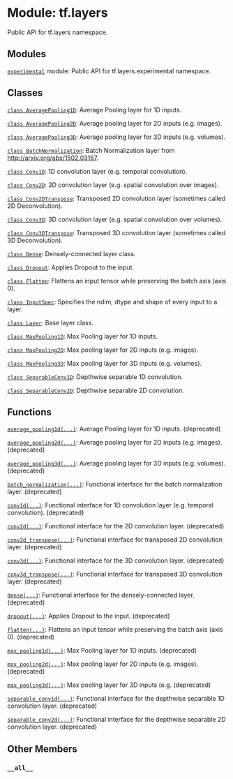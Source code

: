 <div itemscope itemtype="http://developers.google.com/ReferenceObject">
<meta itemprop="name" content="tf.layers" />
<meta itemprop="path" content="Stable" />
<meta itemprop="property" content="__all__"/>
</div>

# Module: tf.layers

Public API for tf.layers namespace.

## Modules

[`experimental`](../tf/layers/experimental.md) module: Public API for tf.layers.experimental namespace.

## Classes

[`class AveragePooling1D`](../tf/layers/AveragePooling1D.md): Average Pooling layer for 1D inputs.

[`class AveragePooling2D`](../tf/layers/AveragePooling2D.md): Average pooling layer for 2D inputs (e.g. images).

[`class AveragePooling3D`](../tf/layers/AveragePooling3D.md): Average pooling layer for 3D inputs (e.g. volumes).

[`class BatchNormalization`](../tf/layers/BatchNormalization.md): Batch Normalization layer from http://arxiv.org/abs/1502.03167.

[`class Conv1D`](../tf/layers/Conv1D.md): 1D convolution layer (e.g. temporal convolution).

[`class Conv2D`](../tf/layers/Conv2D.md): 2D convolution layer (e.g. spatial convolution over images).

[`class Conv2DTranspose`](../tf/layers/Conv2DTranspose.md): Transposed 2D convolution layer (sometimes called 2D Deconvolution).

[`class Conv3D`](../tf/layers/Conv3D.md): 3D convolution layer (e.g. spatial convolution over volumes).

[`class Conv3DTranspose`](../tf/layers/Conv3DTranspose.md): Transposed 3D convolution layer (sometimes called 3D Deconvolution).

[`class Dense`](../tf/layers/Dense.md): Densely-connected layer class.

[`class Dropout`](../tf/layers/Dropout.md): Applies Dropout to the input.

[`class Flatten`](../tf/layers/Flatten.md): Flattens an input tensor while preserving the batch axis (axis 0).

[`class InputSpec`](../tf/layers/InputSpec.md): Specifies the ndim, dtype and shape of every input to a layer.

[`class Layer`](../tf/layers/Layer.md): Base layer class.

[`class MaxPooling1D`](../tf/layers/MaxPooling1D.md): Max Pooling layer for 1D inputs.

[`class MaxPooling2D`](../tf/layers/MaxPooling2D.md): Max pooling layer for 2D inputs (e.g. images).

[`class MaxPooling3D`](../tf/layers/MaxPooling3D.md): Max pooling layer for 3D inputs (e.g. volumes).

[`class SeparableConv1D`](../tf/layers/SeparableConv1D.md): Depthwise separable 1D convolution.

[`class SeparableConv2D`](../tf/layers/SeparableConv2D.md): Depthwise separable 2D convolution.

## Functions

[`average_pooling1d(...)`](../tf/layers/average_pooling1d.md): Average Pooling layer for 1D inputs. (deprecated)

[`average_pooling2d(...)`](../tf/layers/average_pooling2d.md): Average pooling layer for 2D inputs (e.g. images). (deprecated)

[`average_pooling3d(...)`](../tf/layers/average_pooling3d.md): Average pooling layer for 3D inputs (e.g. volumes). (deprecated)

[`batch_normalization(...)`](../tf/layers/batch_normalization.md): Functional interface for the batch normalization layer. (deprecated)

[`conv1d(...)`](../tf/layers/conv1d.md): Functional interface for 1D convolution layer (e.g. temporal convolution). (deprecated)

[`conv2d(...)`](../tf/layers/conv2d.md): Functional interface for the 2D convolution layer. (deprecated)

[`conv2d_transpose(...)`](../tf/layers/conv2d_transpose.md): Functional interface for transposed 2D convolution layer. (deprecated)

[`conv3d(...)`](../tf/layers/conv3d.md): Functional interface for the 3D convolution layer. (deprecated)

[`conv3d_transpose(...)`](../tf/layers/conv3d_transpose.md): Functional interface for transposed 3D convolution layer. (deprecated)

[`dense(...)`](../tf/layers/dense.md): Functional interface for the densely-connected layer. (deprecated)

[`dropout(...)`](../tf/layers/dropout.md): Applies Dropout to the input. (deprecated)

[`flatten(...)`](../tf/layers/flatten.md): Flattens an input tensor while preserving the batch axis (axis 0). (deprecated)

[`max_pooling1d(...)`](../tf/layers/max_pooling1d.md): Max Pooling layer for 1D inputs. (deprecated)

[`max_pooling2d(...)`](../tf/layers/max_pooling2d.md): Max pooling layer for 2D inputs (e.g. images). (deprecated)

[`max_pooling3d(...)`](../tf/layers/max_pooling3d.md): Max pooling layer for 3D inputs (e.g. (deprecated)

[`separable_conv1d(...)`](../tf/layers/separable_conv1d.md): Functional interface for the depthwise separable 1D convolution layer. (deprecated)

[`separable_conv2d(...)`](../tf/layers/separable_conv2d.md): Functional interface for the depthwise separable 2D convolution layer. (deprecated)

## Other Members

<h3 id="__all__"><code>__all__</code></h3>

